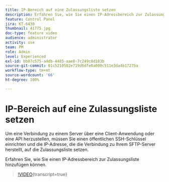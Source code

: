 ```yaml
---
title: IP-Bereich auf eine Zulassungsliste setzen
description: Erfahren Sie, wie Sie einen IP-Adressbereich zur Zulassungsliste hinzufügen können.
feature: Control Panel
jira: KT-6430
thumbnail: 41775.jpg
doc-type: feature video
audience: administrator
activity: use
team: PM
role: Admin
level: Experienced
exl-id: bb07c575-a4db-4485-aae8-7c249c8d183b
source-git-commit: 81c5210502e719d6dfe0a000c511e3da4b17275a
workflow-type: tm+mt
source-wordcount: '66'
ht-degree: 100%

---
```


# IP-Bereich auf eine Zulassungsliste setzen

Um eine Verbindung zu einem Server über eine Client-Anwendung oder eine API herzustellen, müssen Sie einen öffentlichen SSH-Schlüssel einrichten und die IP-Adresse, die die Verbindung zu Ihrem SFTP-Server herstellt, auf die Zulassungsliste setzen.

Erfahren Sie, wie Sie einen IP-Adressbereich zur Zulassungsliste hinzufügen können.

>[!VIDEO](https://video.tv.adobe.com/v/3444645?learn=on&captions=ger){transcript=true}
